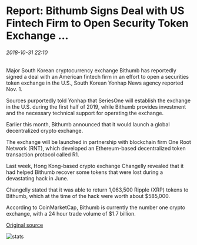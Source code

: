 # Report: Bithumb Signs Deal with US Fintech Firm to Open Security Token Exchange ...

###### 2018-10-31 22:10

Major South Korean cryptocurrency exchange Bithumb has reportedly signed a deal with an American fintech firm in an effort to open a securities token exchange in the U.S., South Korean Yonhap News agency reported Nov. 1.

Sources purportedly told Yonhap that SeriesOne will establish the exchange in the U.S. during the first half of 2019, while Bithumb provides investment and the necessary technical support for operating the exchange.

Earlier this month, Bithumb announced that it would launch a global decentralized crypto exchange.

The exchange will be launched in partnership with blockchain firm One Root Network (RNT), which developed an Ethereum-based decentralized token transaction protocol called R1.

Last week, Hong Kong-based crypto exchange Changelly revealed that it had helped Bithumb recover some tokens that were lost during a devastating hack in June.

Changelly stated that it was able to return 1,063,500 Ripple (XRP) tokens to Bithumb, which at the time of the hack were worth about $585,000.

According to CoinMarketCap, Bithumb is currently the number one crypto exchange, with a 24 hour trade volume of $1.7 billion.

[Original source](https://cointelegraph.com/news/report-bithumb-signs-deal-with-us-fintech-firm-to-open-security-token-exchange)

![stats](https://c.statcounter.com/11760860/0/a89fa40b/1/ "stats")